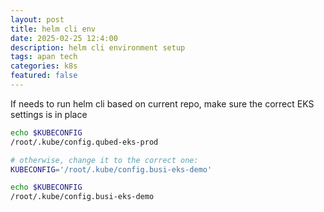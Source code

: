 ```yaml
---
layout: post
title: helm cli env
date: 2025-02-25 12:4:00
description: helm cli environment setup
tags: apan tech
categories: k8s
featured: false
---
```

If needs to run helm cli based on current repo, make sure the correct EKS settings is in place
```bash
echo $KUBECONFIG
/root/.kube/config.qubed-eks-prod

# otherwise, change it to the correct one:
KUBECONFIG='/root/.kube/config.busi-eks-demo'

echo $KUBECONFIG
/root/.kube/config.busi-eks-demo
```
